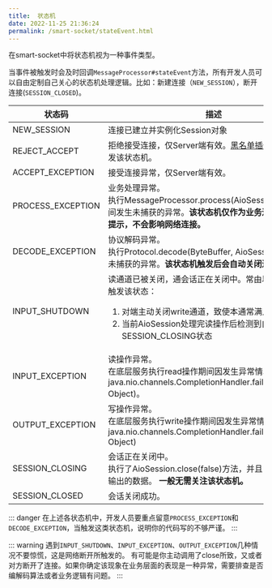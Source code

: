 ```yaml
---
title:  状态机
date: 2022-11-25 21:36:24
permalink: /smart-socket/stateEvent.html
---
```


在smart-socket中将状态机视为一种事件类型。

当事件被触发时会及时回调`MessageProcessor#stateEvent`方法，所有开发人员可以自由定制自己关心的状态机处理逻辑。比如：新建连接（`NEW_SESSION`），断开连接(`SESSION_CLOSED`)。

|状态码| 描述                                                                                                                                  |
|---|-------------------------------------------------------------------------------------------------------------------------------------|
|NEW_SESSION| 连接已建立并实例化Session对象                                                                                                                  |
|REJECT_ACCEPT| 拒绝接受连接，仅Server端有效。[黑名单插件](/smart-socket/plugin-blacklist.html)生效后会触发该状态机。                                                           |
|ACCEPT_EXCEPTION| 接受连接异常，仅Server端有效。                                                                                                                  |
|PROCESS_EXCEPTION| 业务处理异常。<br/>执行MessageProcessor.process(AioSession, Object)期间发生未捕获的异常。**该状态机仅作为业务逻辑不够健壮的提示，不会影响网络连接。**                               |
|DECODE_EXCEPTION| 协议解码异常。<br/>执行Protocol.decode(ByteBuffer, AioSession)期间发生未捕获的异常。**该状态机触发后会自动关闭连接**。                                                 |
|INPUT_SHUTDOWN| 读通道已被关闭，通会话正在关闭中。常由以下几种情况会触发该状态：<ol><li>对端主动关闭write通道，致使本通常满足了EOF条件</li> <li>当前AioSession处理完读操作后检测到自身正处于SESSION_CLOSING状态</li></ol> |
|INPUT_EXCEPTION| 读操作异常。<br/>在底层服务执行read操作期间因发生异常情况出发了java.nio.channels.CompletionHandler.failed(Throwable, Object)。                                  |
|OUTPUT_EXCEPTION| 写操作异常。<br/>在底层服务执行write操作期间因发生异常情况出发了java.nio.channels.CompletionHandler.failed(Throwable, Object)                                  |
|SESSION_CLOSING| 会话正在关闭中。<br/>执行了AioSession.close(false)方法，并且当前还存在待输出的数据。 **一般无需关注该状态机。**                                                                |
|SESSION_CLOSED| 会话关闭成功。                                                                                                                             |

::: danger
在上述各状态机中，开发人员要重点留意`PROCESS_EXCEPTION`和`DECODE_EXCEPTION`，当触发这类状态机，说明你的代码写的不够严谨。
:::

::: warning
遇到`INPUT_SHUTDOWN`、`INPUT_EXCEPTION`、`OUTPUT_EXCEPTION`几种情况不要惊慌，这是网络断开所触发的。
有可能是你主动调用了close所致，又或者对方断开了连接。如果你确定该现象在业务层面的表现是一种异常，需要排查是否编解码算法或者业务逻辑有问题。
:::
